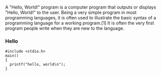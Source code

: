 A "Hello, World!" program is a computer program that outputs or displays "Hello, World!" to the user. Being a very simple program in most programming languages, it is often used to illustrate the basic syntax of a programming language for a working program.[1] It is often the very first program people write when they are new to the language.

### Hello

```
#include <stdio.h>
main()
{
  printf("hello, world\n");
}
```
